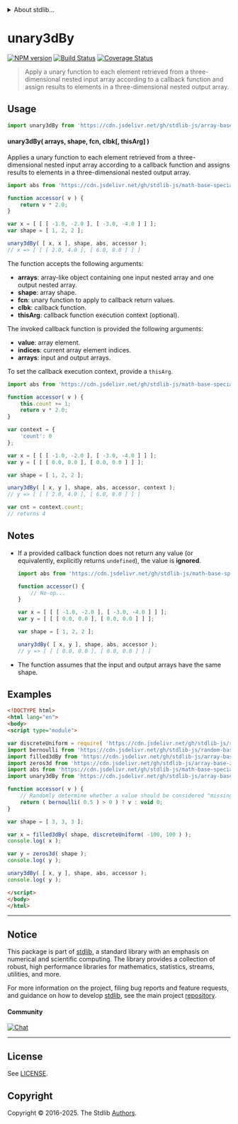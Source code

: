 <!--

@license Apache-2.0

Copyright (c) 2024 The Stdlib Authors.

Licensed under the Apache License, Version 2.0 (the "License");
you may not use this file except in compliance with the License.
You may obtain a copy of the License at

   http://www.apache.org/licenses/LICENSE-2.0

Unless required by applicable law or agreed to in writing, software
distributed under the License is distributed on an "AS IS" BASIS,
WITHOUT WARRANTIES OR CONDITIONS OF ANY KIND, either express or implied.
See the License for the specific language governing permissions and
limitations under the License.

-->


<details>
  <summary>
    About stdlib...
  </summary>
  <p>We believe in a future in which the web is a preferred environment for numerical computation. To help realize this future, we've built stdlib. stdlib is a standard library, with an emphasis on numerical and scientific computation, written in JavaScript (and C) for execution in browsers and in Node.js.</p>
  <p>The library is fully decomposable, being architected in such a way that you can swap out and mix and match APIs and functionality to cater to your exact preferences and use cases.</p>
  <p>When you use stdlib, you can be absolutely certain that you are using the most thorough, rigorous, well-written, studied, documented, tested, measured, and high-quality code out there.</p>
  <p>To join us in bringing numerical computing to the web, get started by checking us out on <a href="https://github.com/stdlib-js/stdlib">GitHub</a>, and please consider <a href="https://opencollective.com/stdlib">financially supporting stdlib</a>. We greatly appreciate your continued support!</p>
</details>

# unary3dBy

[![NPM version][npm-image]][npm-url] [![Build Status][test-image]][test-url] [![Coverage Status][coverage-image]][coverage-url] <!-- [![dependencies][dependencies-image]][dependencies-url] -->

> Apply a unary function to each element retrieved from a three-dimensional nested input array according to a callback function and assign results to elements in a three-dimensional nested output array.

<section class="intro">

</section>

<!-- /.intro -->



<section class="usage">

## Usage

```javascript
import unary3dBy from 'https://cdn.jsdelivr.net/gh/stdlib-js/array-base-unary3d-by@esm/index.mjs';
```

#### unary3dBy( arrays, shape, fcn, clbk\[, thisArg] )

Applies a unary function to each element retrieved from a three-dimensional nested input array according to a callback function and assigns results to elements in a three-dimensional nested output array.

```javascript
import abs from 'https://cdn.jsdelivr.net/gh/stdlib-js/math-base-special-abs@esm/index.mjs';

function accessor( v ) {
    return v * 2.0;
}

var x = [ [ [ -1.0, -2.0 ], [ -3.0, -4.0 ] ] ];
var shape = [ 1, 2, 2 ];

unary3dBy( [ x, x ], shape, abs, accessor );
// x => [ [ [ 2.0, 4.0 ], [ 6.0, 8.0 ] ] ]
```

The function accepts the following arguments:

-   **arrays**: array-like object containing one input nested array and one output nested array.
-   **shape**: array shape.
-   **fcn**: unary function to apply to callback return values.
-   **clbk**: callback function.
-   **thisArg**: callback function execution context (optional).

The invoked callback function is provided the following arguments:

-   **value**: array element.
-   **indices**: current array element indices.
-   **arrays**: input and output arrays.

To set the callback execution context, provide a `thisArg`.

<!-- eslint-disable no-invalid-this -->

```javascript
import abs from 'https://cdn.jsdelivr.net/gh/stdlib-js/math-base-special-abs@esm/index.mjs';

function accessor( v ) {
    this.count += 1;
    return v * 2.0;
}

var context = {
    'count': 0
};

var x = [ [ [ -1.0, -2.0 ], [ -3.0, -4.0 ] ] ];
var y = [ [ [ 0.0, 0.0 ], [ 0.0, 0.0 ] ] ];

var shape = [ 1, 2, 2 ];

unary3dBy( [ x, y ], shape, abs, accessor, context );
// y => [ [ [ 2.0, 4.0 ], [ 6.0, 8.0 ] ] ]

var cnt = context.count;
// returns 4
```

</section>

<!-- /.usage -->

<section class="notes">

## Notes

-   If a provided callback function does not return any value (or equivalently, explicitly returns `undefined`), the value is **ignored**.

    ```javascript
    import abs from 'https://cdn.jsdelivr.net/gh/stdlib-js/math-base-special-abs@esm/index.mjs';

    function accessor() {
        // No-op...
    }

    var x = [ [ [ -1.0, -2.0 ], [ -3.0, -4.0 ] ] ];
    var y = [ [ [ 0.0, 0.0 ], [ 0.0, 0.0 ] ] ];

    var shape = [ 1, 2, 2 ];

    unary3dBy( [ x, y ], shape, abs, accessor );
    // y => [ [ [ 0.0, 0.0 ], [ 0.0, 0.0 ] ] ]
    ```

-   The function assumes that the input and output arrays have the same shape.

</section>

<!-- /.notes -->

<section class="examples">

## Examples

<!-- eslint no-undef: "error" -->

```html
<!DOCTYPE html>
<html lang="en">
<body>
<script type="module">

var discreteUniform = require( 'https://cdn.jsdelivr.net/gh/stdlib-js/random-base-discrete-uniform' ).factory;
import bernoulli from 'https://cdn.jsdelivr.net/gh/stdlib-js/random-base-bernoulli@esm/index.mjs';
import filled3dBy from 'https://cdn.jsdelivr.net/gh/stdlib-js/array-base-filled3d-by@esm/index.mjs';
import zeros3d from 'https://cdn.jsdelivr.net/gh/stdlib-js/array-base-zeros3d@esm/index.mjs';
import abs from 'https://cdn.jsdelivr.net/gh/stdlib-js/math-base-special-abs@esm/index.mjs';
import unary3dBy from 'https://cdn.jsdelivr.net/gh/stdlib-js/array-base-unary3d-by@esm/index.mjs';

function accessor( v ) {
    // Randomly determine whether a value should be considered "missing":
    return ( bernoulli( 0.5 ) > 0 ) ? v : void 0;
}

var shape = [ 3, 3, 3 ];

var x = filled3dBy( shape, discreteUniform( -100, 100 ) );
console.log( x );

var y = zeros3d( shape );
console.log( y );

unary3dBy( [ x, y ], shape, abs, accessor );
console.log( y );

</script>
</body>
</html>
```

</section>

<!-- /.examples -->

<!-- Section for related `stdlib` packages. Do not manually edit this section, as it is automatically populated. -->

<section class="related">

</section>

<!-- /.related -->

<!-- Section for all links. Make sure to keep an empty line after the `section` element and another before the `/section` close. -->


<section class="main-repo" >

* * *

## Notice

This package is part of [stdlib][stdlib], a standard library with an emphasis on numerical and scientific computing. The library provides a collection of robust, high performance libraries for mathematics, statistics, streams, utilities, and more.

For more information on the project, filing bug reports and feature requests, and guidance on how to develop [stdlib][stdlib], see the main project [repository][stdlib].

#### Community

[![Chat][chat-image]][chat-url]

---

## License

See [LICENSE][stdlib-license].


## Copyright

Copyright &copy; 2016-2025. The Stdlib [Authors][stdlib-authors].

</section>

<!-- /.stdlib -->

<!-- Section for all links. Make sure to keep an empty line after the `section` element and another before the `/section` close. -->

<section class="links">

[npm-image]: http://img.shields.io/npm/v/@stdlib/array-base-unary3d-by.svg
[npm-url]: https://npmjs.org/package/@stdlib/array-base-unary3d-by

[test-image]: https://github.com/stdlib-js/array-base-unary3d-by/actions/workflows/test.yml/badge.svg?branch=main
[test-url]: https://github.com/stdlib-js/array-base-unary3d-by/actions/workflows/test.yml?query=branch:main

[coverage-image]: https://img.shields.io/codecov/c/github/stdlib-js/array-base-unary3d-by/main.svg
[coverage-url]: https://codecov.io/github/stdlib-js/array-base-unary3d-by?branch=main

<!--

[dependencies-image]: https://img.shields.io/david/stdlib-js/array-base-unary3d-by.svg
[dependencies-url]: https://david-dm.org/stdlib-js/array-base-unary3d-by/main

-->

[chat-image]: https://img.shields.io/gitter/room/stdlib-js/stdlib.svg
[chat-url]: https://app.gitter.im/#/room/#stdlib-js_stdlib:gitter.im

[stdlib]: https://github.com/stdlib-js/stdlib

[stdlib-authors]: https://github.com/stdlib-js/stdlib/graphs/contributors

[umd]: https://github.com/umdjs/umd
[es-module]: https://developer.mozilla.org/en-US/docs/Web/JavaScript/Guide/Modules

[deno-url]: https://github.com/stdlib-js/array-base-unary3d-by/tree/deno
[deno-readme]: https://github.com/stdlib-js/array-base-unary3d-by/blob/deno/README.md
[umd-url]: https://github.com/stdlib-js/array-base-unary3d-by/tree/umd
[umd-readme]: https://github.com/stdlib-js/array-base-unary3d-by/blob/umd/README.md
[esm-url]: https://github.com/stdlib-js/array-base-unary3d-by/tree/esm
[esm-readme]: https://github.com/stdlib-js/array-base-unary3d-by/blob/esm/README.md
[branches-url]: https://github.com/stdlib-js/array-base-unary3d-by/blob/main/branches.md

[stdlib-license]: https://raw.githubusercontent.com/stdlib-js/array-base-unary3d-by/main/LICENSE

</section>

<!-- /.links -->
